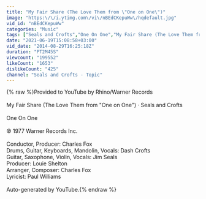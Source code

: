 ```yaml
---
title: "My Fair Share (The Love Them from \"One on One\")"
image: "https:\/\/i.ytimg.com\/vi\/nBEdCKepuWw\/hqdefault.jpg"
vid_id: "nBEdCKepuWw"
categories: "Music"
tags: ["Seals and Crofts","One On One","My Fair Share (The Love Them from One on One)"]
date: "2021-06-19T15:08:58+03:00"
vid_date: "2014-08-29T16:25:18Z"
duration: "PT2M45S"
viewcount: "199552"
likeCount: "1653"
dislikeCount: "425"
channel: "Seals and Crofts - Topic"
---
```

{% raw %}Provided to YouTube by Rhino/Warner Records<br /><br />My Fair Share (The Love Them from &quot;One on One&quot;) · Seals and Crofts<br /><br />One On One<br /><br />℗ 1977 Warner Records Inc.<br /><br />Conductor, Producer: Charles Fox<br />Drums, Guitar, Keyboards, Mandolin, Vocals: Dash Crofts<br />Guitar, Saxophone, Violin, Vocals: Jim Seals<br />Producer: Louie Shelton<br />Arranger, Composer: Charles Fox<br />Lyricist: Paul Williams<br /><br />Auto-generated by YouTube.{% endraw %}
